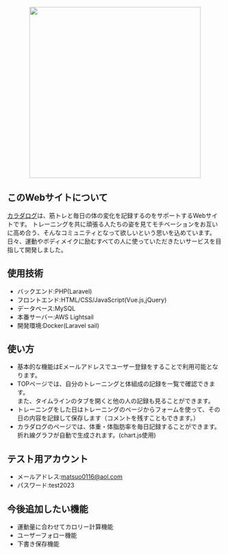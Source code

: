 <p align="center"><a href="https://karada-log.com" target="_blank"><img src="https://karada-log.com/storage/image/readme.png" width="400" alt=""></a></p>

<!-- <p align="center">
<a href="https://github.com/laravel/framework/actions"><img src="https://github.com/laravel/framework/workflows/tests/badge.svg" alt="Build Status"></a>
<a href="https://packagist.org/packages/laravel/framework"><img src="https://img.shields.io/packagist/dt/laravel/framework" alt="Total Downloads"></a>
<a href="https://packagist.org/packages/laravel/framework"><img src="https://img.shields.io/packagist/v/laravel/framework" alt="Latest Stable Version"></a>
<a href="https://packagist.org/packages/laravel/framework"><img src="https://img.shields.io/packagist/l/laravel/framework" alt="License"></a>
</p> -->

## このWebサイトについて

[カラダログ](https://karada-log.com)は、筋トレと毎日の体の変化を記録するのをサポートするWebサイトです。
トレーニングを共に頑張る人たちの姿を見てモチベーションをお互いに高め合う、そんなコミュニティとなって欲しいという思いを込めています。
日々、運動やボディメイクに励むすべての人に使っていただきたいサービスを目指して開発しました。


## 使用技術
- バックエンド:PHP(Laravel)
- フロントエンド:HTML/CSS/JavaScript(Vue.js,jQuery)
- データベース:MySQL
- 本番サーバー:AWS Lightsail
- 開発環境:Docker(Laravel sail)

## 使い方
- 基本的な機能はEメールアドレスでユーザー登録をすることで利用可能となります。
- TOPページでは、自分のトレーニングと体組成の記録を一覧で確認できます。  
また、タイムラインのタブを開くと他の人の記録も見ることができます。
- トレーニングをした日はトレーニングのページからフォームを使って、その日の内容を記録して保存します（コメントを残すこともできます。）
- カラダログのページでは、体重・体脂肪率を毎日記録することができます。
折れ線グラフが自動で生成されます。(chart.js使用)


## テスト用アカウント
- メールアドレス:matsuo0116@aol.com
- パスワード:test2023


## 今後追加したい機能
- 運動量に合わせてカロリー計算機能
- ユーザーフォロー機能
- 下書き保存機能


